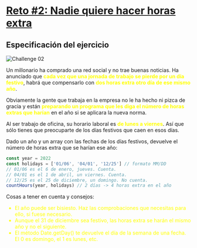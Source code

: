 # [Reto #2: Nadie quiere hacer horas extra](https://adventjs.dev/es/challenges/2022/2)

## Especificación del ejercicio

![Challenge 02](https://adventjs.dev/challenges-2022/2.svg)

Un millonario ha comprado una red social y no trae buenas noticias. Ha anunciado que <strong style="color:yellow;">cada vez que una jornada de trabajo se pierde por un día festivo</strong>, habrá que compensarlo con <strong style="color:yellow;">dos horas extra otro día de ese mismo año</strong>.

Obviamente la gente que trabaja en la empresa no le ha hecho ni pizca de gracia y están <strong style="color:yellow;">preparando un programa que les diga el número de horas extras que harían</strong> en el año si se aplicara la nueva norma.

Al ser trabajo de oficina, su horario laboral es <strong style="color:yellow;">de lunes a viernes</strong>. Así que sólo tienes que preocuparte de los días festivos que caen en esos días.

Dado un año y un array con las fechas de los días festivos, devuelve el número de horas extra que se harían ese año:

```javascript
const year = 2022
const holidays = ['01/06', '04/01', '12/25'] // formato MM/DD
// 01/06 es el 6 de enero, jueves. Cuenta.
// 04/01 es el 1 de abril, un viernes. Cuenta.
// 12/25 es el 25 de diciembre, un domingo. No cuenta.
countHours(year, holidays) // 2 días -> 4 horas extra en el año
```

Cosas a tener en cuenta y consejos:

<ul>
    <li style="color:yellow;">
        El año puede ser bisiesto. Haz las comprobaciones que necesitas para ello, si fuese necesario.
    </li>
    <li style="color:yellow;">
        Aunque el 31 de diciembre sea festivo, las horas extra se harán el mismo año y no el siguiente.
    </li>
    <li style="color:yellow;">
        El método Date.getDay() te devuelve el día de la semana de una fecha. El 0 es domingo, el 1 es lunes, etc.
    </li>
</ul>